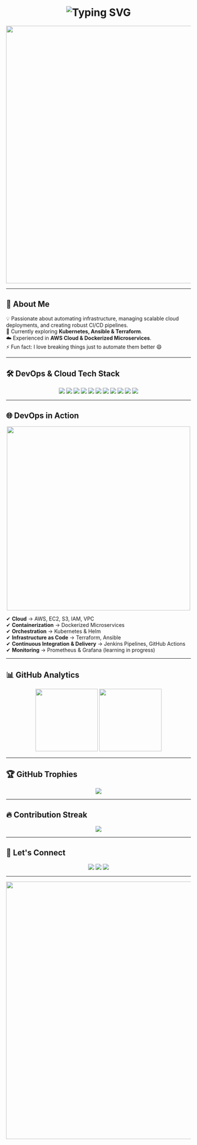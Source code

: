 <!-- WELCOME BANNER -->
<h1 align="center">
  <img src="https://readme-typing-svg.herokuapp.com?font=Fira+Code&size=32&duration=3000&pause=500&color=F70EFF&center=true&vCenter=true&width=700&lines=Hi+%F0%9F%91%8B%2C+I'm+Harshitha+G+M!;DevOps+%26+Cloud+Enthusiast+%F0%9F%9A%80;Automating+Infrastructure+Like+a+Pro+%E2%9C%A8;Cloud-Native+Solutions+%7C+CI%2FCD+Pipelines+%7C+IaC" alt="Typing SVG" />
</h1>

<p align="center">
  <img src="https://github.com/Harshitha-G-M/Harshitha-G-M/blob/main/assets/devops_banner.gif" width="700"/>
</p>

---

## 🚀 **About Me**

💡 Passionate about automating infrastructure, managing scalable cloud deployments, and creating robust CI/CD pipelines.  
🌱 Currently exploring **Kubernetes, Ansible & Terraform**.  
☁️ Experienced in **AWS Cloud & Dockerized Microservices**.  
⚡ Fun fact: I love breaking things just to automate them better 😄  

---

## 🛠 **DevOps & Cloud Tech Stack**

<p align="center">
  <img src="https://img.shields.io/badge/Linux-%23FCC624?style=for-the-badge&logo=linux&logoColor=black"/>
  <img src="https://img.shields.io/badge/AWS-%23232F3E?style=for-the-badge&logo=amazon-aws&logoColor=white"/>
  <img src="https://img.shields.io/badge/Docker-%232496ED?style=for-the-badge&logo=docker&logoColor=white"/>
  <img src="https://img.shields.io/badge/Kubernetes-%23326CE5?style=for-the-badge&logo=kubernetes&logoColor=white"/>
  <img src="https://img.shields.io/badge/Terraform-%23623CE4?style=for-the-badge&logo=terraform&logoColor=white"/>
  <img src="https://img.shields.io/badge/Jenkins-%23D24939?style=for-the-badge&logo=jenkins&logoColor=white"/>
  <img src="https://img.shields.io/badge/Ansible-%23EE0000?style=for-the-badge&logo=ansible&logoColor=white"/>
  <img src="https://img.shields.io/badge/Git-%23F05032?style=for-the-badge&logo=git&logoColor=white"/>
  <img src="https://img.shields.io/badge/GitHub-%23181717?style=for-the-badge&logo=github&logoColor=white"/>
  <img src="https://img.shields.io/badge/CI/CD-%230A0A0A?style=for-the-badge&logo=circleci&logoColor=white"/>
  <img src="https://img.shields.io/badge/Shell_Scripting-%23121011?style=for-the-badge&logo=gnu-bash&logoColor=white"/>
</p>

---

## 🌐 **DevOps in Action**

<p align="center">
  <img src="https://github.com/Harshitha-G-M/Harshitha-G-M/blob/main/assets/devops_cycle.gif" width="500"/>
</p>

✔ **Cloud** → AWS, EC2, S3, IAM, VPC  
✔ **Containerization** → Dockerized Microservices  
✔ **Orchestration** → Kubernetes & Helm  
✔ **Infrastructure as Code** → Terraform, Ansible  
✔ **Continuous Integration & Delivery** → Jenkins Pipelines, GitHub Actions  
✔ **Monitoring** → Prometheus & Grafana (learning in progress)

---

## 📊 **GitHub Analytics**

<p align="center">
  <img src="https://github-readme-stats.vercel.app/api?username=HARSHITHA-G-M&show_icons=true&theme=highcontrast&count_private=true" height="170"/>
  <img src="https://github-readme-stats.vercel.app/api/top-langs/?username=HARSHITHA-G-M&layout=compact&theme=highcontrast" height="170"/>
</p>

---

## 🏆 **GitHub Trophies**

<p align="center">
  <img src="https://github-profile-trophy.vercel.app/?username=HARSHITHA-G-M&theme=monokai&no-bg=true&margin-w=10&margin-h=10"/>
</p>

---

## 🔥 **Contribution Streak**

<p align="center">
  <img src="https://streak-stats.demolab.com?user=HARSHITHA-G-M&theme=highcontrast" />
</p>

---

## 🤝 **Let's Connect**

<p align="center">
  <a href="https://www.linkedin.com/in/harshitha-g-m/"><img src="https://img.shields.io/badge/LinkedIn-%230077B5?style=for-the-badge&logo=linkedin&logoColor=white"/></a>
  <a href="mailto:harshitha.devops@gmail.com"><img src="https://img.shields.io/badge/Gmail-%23EA4335?style=for-the-badge&logo=gmail&logoColor=white"/></a>
  <a href="https://github.com/HARSHITHA-G-M"><img src="https://img.shields.io/badge/GitHub-%23181717?style=for-the-badge&logo=github&logoColor=white"/></a>
</p>

---

<p align="center">
  <img src="https://raw.githubusercontent.com/Harshitha-G-M/Harshitha-G-M/main/assets/devops_terminal.gif" width="700">
</p>
